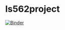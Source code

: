 # ls562project

[![Binder](https://mybinder.org/badge_logo.svg)](https://mybinder.org/v2/gh/blackerby/ls562project/ff620199964ac4d4ff0e07d545a4decaf3564c21)
